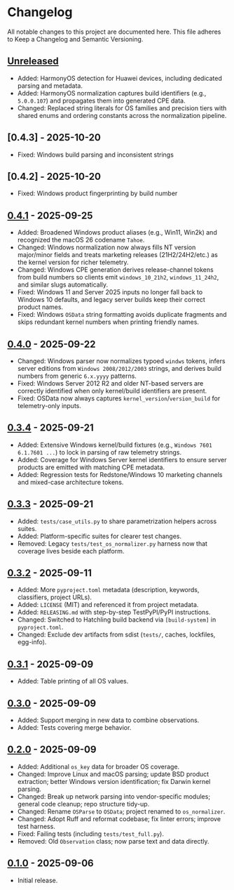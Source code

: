 # Changelog

All notable changes to this project are documented here.
This file adheres to Keep a Changelog and Semantic Versioning.

## [Unreleased]

- Added: HarmonyOS detection for Huawei devices, including dedicated parsing and metadata.
- Added: HarmonyOS normalization captures build identifiers (e.g., `5.0.0.107`) and propagates them into generated CPE data.
- Changed: Replaced string literals for OS families and precision tiers with shared enums and ordering constants across the normalization pipeline.

## [0.4.3] - 2025-10-20

- Fixed: Windows build parsing and inconsistent strings

## [0.4.2] - 2025-10-20

- Fixed: Windows product fingerprinting by build number

## [0.4.1] - 2025-09-25

- Added: Broadened Windows product aliases (e.g., Win11, Win2k) and recognized the macOS 26 codename `Tahoe`.
- Changed: Windows normalization now always fills NT version major/minor fields and treats marketing releases (21H2/24H2/etc.) as the kernel version for richer telemetry.
- Changed: Windows CPE generation derives release-channel tokens from build numbers so clients emit `windows_10_21h2`, `windows_11_24h2`, and similar slugs automatically.
- Fixed: Windows 11 and Server 2025 inputs no longer fall back to Windows 10 defaults, and legacy server builds keep their correct product names.
- Fixed: Windows `OSData` string formatting avoids duplicate fragments and skips redundant kernel numbers when printing friendly names.

## [0.4.0] - 2025-09-22

- Changed: Windows parser now normalizes typoed `windws` tokens, infers server editions from `Windows 2008/2012/2003` strings, and derives build numbers from generic `6.x.yyyy` patterns.
- Fixed: Windows Server 2012 R2 and older NT-based servers are correctly identified when only kernel/build identifiers are present.
- Fixed: OSData now always captures `kernel_version`/`version_build` for telemetry-only inputs.

## [0.3.4] - 2025-09-21

- Added: Extensive Windows kernel/build fixtures (e.g., `Windows 7601 6.1.7601 ...`) to lock in parsing of raw telemetry strings.
- Added: Coverage for Windows Server kernel identifiers to ensure server products are emitted with matching CPE metadata.
- Added: Regression tests for Redstone/Windows 10 marketing channels and mixed-case architecture tokens.

## [0.3.3] - 2025-09-21

- Added: `tests/case_utils.py` to share parametrization helpers across suites.
- Added: Platform-specific suites for clearer test changes.
- Removed: Legacy `tests/test_os_normalizer.py` harness now that coverage lives beside each platform.

## [0.3.2] - 2025-09-11

- Added: More `pyproject.toml` metadata (description, keywords, classifiers, project URLs).
- Added: `LICENSE` (MIT) and referenced it from project metadata.
- Added: `RELEASING.md` with step-by-step TestPyPI/PyPI instructions.
- Changed: Switched to Hatchling build backend via `[build-system]` in `pyproject.toml`.
- Changed: Exclude dev artifacts from sdist (`tests/`, caches, lockfiles, egg-info).

## [0.3.1] - 2025-09-09

- Added: Table printing of all OS values.

## [0.3.0] - 2025-09-09

- Added: Support merging in new data to combine observations.
- Added: Tests covering merge behavior.

## [0.2.0] - 2025-09-09

- Added: Additional `os_key` data for broader OS coverage.
- Changed: Improve Linux and macOS parsing; update BSD product extraction; better Windows version identification; fix Darwin kernel parsing.
- Changed: Break up network parsing into vendor-specific modules; general code cleanup; repo structure tidy-up.
- Changed: Rename `OSParse` to `OSData`; project renamed to `os_normalizer`.
- Changed: Adopt Ruff and reformat codebase; fix linter errors; improve test harness.
- Fixed: Failing tests (including `tests/test_full.py`).
- Removed: Old `Observation` class; now parse text and data directly.

## [0.1.0] - 2025-09-06

- Initial release.

[Unreleased]: https://github.com/johnscillieri/os-normalizer/compare/v0.4.1...HEAD
[0.4.1]: https://github.com/johnscillieri/os-normalizer/compare/v0.4.0...v0.4.1
[0.4.0]: https://github.com/johnscillieri/os-normalizer/compare/v0.3.4...v0.4.0
[0.3.4]: https://github.com/johnscillieri/os-normalizer/compare/v0.3.3...v0.3.4
[0.3.3]: https://github.com/johnscillieri/os-normalizer/compare/v0.3.2...v0.3.3
[0.3.2]: https://github.com/johnscillieri/os-normalizer/compare/v0.3.1...v0.3.2
[0.3.1]: https://github.com/johnscillieri/os-normalizer/compare/v0.3.0...v0.3.1
[0.3.0]: https://github.com/johnscillieri/os-normalizer/compare/v0.2.0...v0.3.0
[0.2.0]: https://github.com/johnscillieri/os-normalizer/compare/v0.1.0...v0.2.0
[0.1.0]: https://github.com/johnscillieri/os-normalizer/releases/tag/v0.1.0
